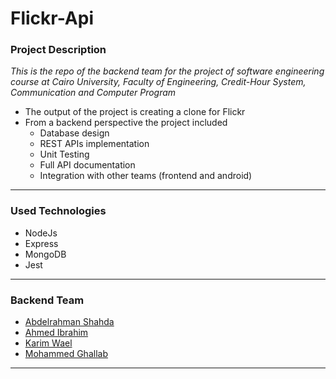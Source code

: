 # Flickr-Api

### Project Description

*This is the repo of the backend team for the project of software engineering course at Cairo University, Faculty of Engineering, Credit-Hour System, Communication and Computer Program*

- The output of the project is creating a clone for Flickr
- From a backend perspective the project included
  - Database design
  - REST APIs implementation
  - Unit Testing
  - Full API documentation
  - Integration with other teams (frontend and android)

***

### Used Technologies

- NodeJs
- Express
- MongoDB
- Jest

***

### Backend Team

- [Abdelrahman Shahda](https://github.com/Abdelrahman-Shahda)
- [Ahmed Ibrahim](https://github.com/AhmedIbrahimAbdellatif)
- [Karim Wael](https://github.com/Karim-Wael)
- [Mohammed Ghallab](https://github.com/Ghallab98)


***

